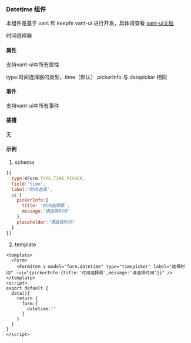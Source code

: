### Datetime 组件
本组件是基于 vant 和 keepfe vant-ui 进行开发，具体请查看 [vant-ui文档](https://phab.gotokeep.com/diffusion/NPMPKGVANTUI/browse/master/)

时间选择器

#### 属性

支持vant-ui中所有属性

type:时间选择器的类型，time（默认）
pickerInfo 与 datepicker 相同

#### 事件
支持vant-ui中所有事件

#### 插槽
无

#### 示例
1. schema
```js
[{
  type:KForm.TYPE.TIME_PICKER,
  field:'time',
  label:'时间选择',
  ui:{
    pickerInfo:{
      title: '时间选择框',
      message:'请选择时间'
    },
    placeholder:'请选择时间'
  }
}]
```
2. template
```vue
<template>
  <Form>
    <FormItem v-model="form.datetime" type="timepicker" label="选择时间" :ui="{pickerInfo:{title:'时间选择框',message:'请选择时间'}}" />
</template>
<script>
export default {
  data(){
    return {
      form:{
        datetime:''
      }
    }
  }
}
</script>
```